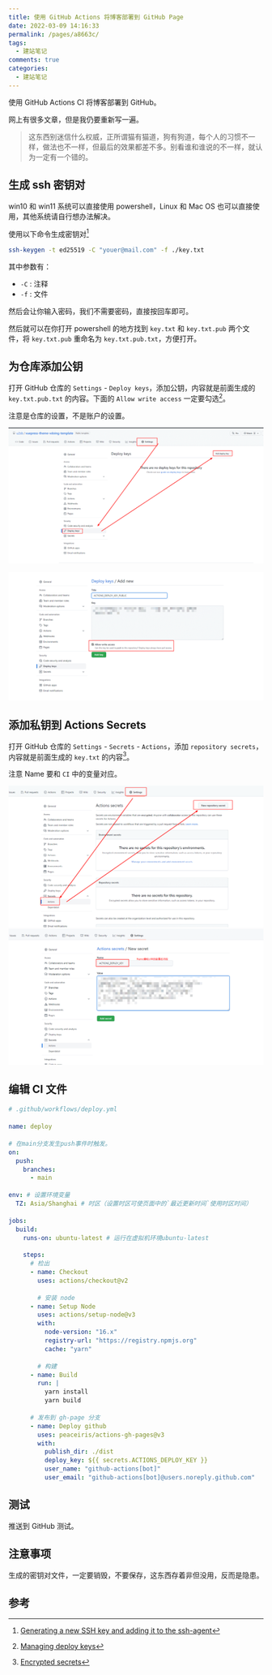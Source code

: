 ```yaml
---
title: 使用 GitHub Actions 将博客部署到 GitHub Page
date: 2022-03-09 14:16:33
permalink: /pages/a8663c/
tags:
  - 建站笔记
comments: true
categories:
  - 建站笔记
---
```


使用 GitHub Actions CI 将博客部署到 GitHub。

<!-- more -->

网上有很多文章，但是我仍要重新写一遍。

> 这东西别迷信什么权威，正所谓猫有猫道，狗有狗道，每个人的习惯不一样，做法也不一样，但最后的效果都差不多。别看谁和谁说的不一样，就认为一定有一个错的。

## 生成 ssh 密钥对

win10 和 win11 系统可以直接使用 powershell，Linux 和 Mac OS 也可以直接使用，其他系统请自行想办法解决。

使用以下命令生成密钥对[^ssh-key]

```bash
ssh-keygen -t ed25519 -C "youer@mail.com" -f ./key.txt
```

其中参数有：

- `-C` : 注释
- `-f` : 文件

然后会让你输入密码，我们不需要密码，直接按回车即可。

然后就可以在你打开 powershell 的地方找到 `key.txt` 和 `key.txt.pub` 两个文件，将 `key.txt.pub` 重命名为 `key.txt.pub.txt`，方便打开。

## 为仓库添加公钥

打开 GitHub 仓库的 `Settings` - `Deploy keys`，添加公钥，内容就是前面生成的 `key.txt.pub.txt` 的内容。下面的 `Allow write access` 一定要勾选[^deploy-keys]。

注意是仓库的设置，不是账户的设置。

![添加公钥](./img/Snipaste_2022-03-09_11-35-43.png)

![添加公钥](./img/Snipaste_2022-03-09_11-42-07.png)

## 添加私钥到 Actions Secrets

打开 GitHub 仓库的 `Settings` - `Secrets` - `Actions`，添加 `repository secrets`，内容就是前面生成的 `key.txt` 的内容[^secrets]。

注意 Name 要和 `CI` 中的变量对应。

![添加私钥](./img/Snipaste_2022-03-09_11-43-07.png)
![添加私钥](./img/Snipaste_2022-03-09_11-44-34.png)

## 编辑 CI 文件

```yml
# .github/workflows/deploy.yml

name: deploy

# 在main分支发生push事件时触发。
on:
  push:
    branches:
      - main

env: # 设置环境变量
  TZ: Asia/Shanghai # 时区（设置时区可使页面中的`最近更新时间`使用时区时间）

jobs:
  build:
    runs-on: ubuntu-latest # 运行在虚拟机环境ubuntu-latest

    steps:
      # 检出
      - name: Checkout
        uses: actions/checkout@v2

        # 安装 node
      - name: Setup Node
        uses: actions/setup-node@v3
        with:
          node-version: "16.x"
          registry-url: "https://registry.npmjs.org"
          cache: "yarn"

        # 构建
      - name: Build
        run: |
          yarn install
          yarn build

      # 发布到 gh-page 分支
      - name: Deploy github
        uses: peaceiris/actions-gh-pages@v3
        with:
          publish_dir: ./dist
          deploy_key: ${{ secrets.ACTIONS_DEPLOY_KEY }}
          user_name: "github-actions[bot]"
          user_email: "github-actions[bot]@users.noreply.github.com"
```

## 测试

推送到 GitHub 测试。

## 注意事项

生成的密钥对文件，一定要销毁，不要保存，这东西存着非但没用，反而是隐患。

## 参考

[^ssh-key]: [Generating a new SSH key and adding it to the ssh-agent](https://docs.github.com/en/authentication/connecting-to-github-with-ssh/generating-a-new-ssh-key-and-adding-it-to-the-ssh-agent)
[^deploy-keys]: [Managing deploy keys](https://docs.github.com/en/developers/overview/managing-deploy-keys#deploy-keys)
[^secrets]: [Encrypted secrets](https://docs.github.com/en/actions/security-guides/encrypted-secrets)
